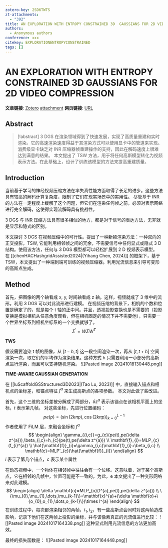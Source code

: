 ```yaml
---
zotero-key: 2SD6TWTS
zt-attachments:
  - "392"
title: AN EXPLORATION WITH ENTROPY CONSTRAINED 3D  GAUSSIANS FOR 2D VIDEO COMPRESSION
authors:
  - Anonymous authors
conference: xxx
citekey: EXPLORATIONENTROPYCONSTRAINED
tags: []
---
```

# AN EXPLORATION WITH ENTROPY CONSTRAINED 3D  GAUSSIANS FOR 2D VIDEO COMPRESSION

**文章链接**: [Zotero](zotero://select/library/items/2SD6TWTS) [attachment](file:///home/ilot/Documents/Zotero/storage/SJIND36N/_.pdf)
**网页链接**: [URL]()

## Abstract

>[!abstract]
>3 DGS 在渲染领域得到了快速发展，实现了高质量重建和实时渲染。它的高速渲染速度得益于其渲染方式可以使用显卡中的管道来实现。
>消费级显卡缺乏对 INR 压缩器帧重建操作的支持，因此在解码速度上很难达到满意的结果。
>本文提出了 TSW 方法，用于将任何高斯模型转化为视频表示方法。在此基础上，设计了训练该模型的方法来提高重建质量。
## Introduction
当前基于学习的神经视频压缩方法在率失真性能方面取得了长足的进步。这些方法具有较高的解码计算复杂度，限制了它们在现实场景中的实用性。
尽管基于 INR 的方法在一定程度上缓解了这个问题，但它们在渲染任何帧之前，必须对表示网络进行完全解码，这使得实现流解码具有挑战性。

3 DGS 与 INR 压缩方法具有很多相似的地方，都是对于信号的表达方法，无非就是显示和隐式的区别。

本文探讨 3 DGS 在视频压缩中的可行性。提出了一种新颖渲染方法：一种双向的正交投影，TSW, 它能利用相邻帧之间的冗余，不需要信号中任何显式或隐式 3 D 结构。使用该方法，任何与 3 DGS 模型都可以轻松扩展到 2 D 视频表示模型。
在 [[chenHACHashgridAssisted2024|(Yihang Chen, 2024)]] 的框架下，基于 TSW，本文提出了一种端到端可训练的视频压缩器。利用光流信息来引导可变形的高斯点生成。

## Method
首先，把图像的两个轴看成 x, y, 时间轴看成 z 轴。这样，视频就成了 3 维中的流形。利用 3 DGS 可以对此流形进行建模。
在视频压缩的背景下，相机的个数和位置是确定了的，就是每个 t 轴的正中间。并且，透视投影变换也是不需要的（投影变换是模拟相机从任意角度观看，但在相机固定的情况下并不需要他），只需要一个世界坐标系到相机坐标系的一个变换就够了。
$$
\Sigma^{\prime}=W\Sigma W^{T}
$$

**TWS**

假设需要渲染 t 帧的图像，从 $[t-h,t]$ 这一段空间渲染一次，再从 $[t,t+h]$ 空间渲染一次，取它们的平均作为渲染结果。这种方式 h 只需要利用一小部分的高斯点进行渲染，而且可以支持随机渲染。
![[Pasted image 20241018130448.png]]

**TIME-AWARE GAUSSIAN GENERATION**

在 [[luScaffoldGSStructured3D2023|(Tao Lu, 2023)]] 中，直接输入锚点和相机点的坐标差，和锚点特征 $f^{a}$ 来生成高斯点的各项参数。
本文对此做了些改进。

首先，这个三维的坐标差被分解成了两部分，$\delta z^{a}$ 表示该锚点在该相机平面上的坐标，$t$ 表示第几帧。
对这些坐标，先进行位置编码：
$$
pe(p) = (\sin(2k\pi p),\cos(2k\pi p))_{k=0}^{L-1}
$$
作者使用了 FiLM 层，来融合坐标和 $f^{a}$
$$
\begin{align}
\gamma_{{i,c}}=g_{c}(pe(t),pe(\delta z^{a})),\beta_{i,c}=h_{c}(pe(t),pe(\delta z^{a})) \\
\mathbf{f}_{i}=MLP_{c}(f_{i}^{a}) \\
\hat{\mathbf{f}}_{i}=\gamma_{i,c}\mathbf{f}_{i}+\beta_{i,c} \\
\mathbf{c}=MLP'_{c}(\hat{\mathbf{f}}_{i})
\end{align}
$$
$i$ 表示了第几个锚点，$c$ 表示某个属性

在动态视频中，一个物体在相邻帧中往往会有一个位移。这意味着，对于某个高斯点，它在相邻的几帧中，位置可能是不一致的。为此，e 本文提出了一种变形网络来对此建模。
$$
\begin{align}
\delta \mathbf{o}=MLP_{o}(f^{a},pe(t),pe(\delta z^{a})) \\
\{\mu_{0},\mu_{1},\dots,\mu_{k-1}\}=\mathbf{x}^{a}+(\delta \mathbf{o}+\{o_{0},o_{1},\dots,o_{k-1}\})\times l^{a}
\end{align}
$$
在训练过程中，每次都渲染相邻的两帧，$t_{1},t_{2}$，有一些高斯点会同时对这两帧造成影响，记录下他们在这两帧上投影的坐标，并与该像素真正的光流值进行比较：
![[Pasted image 20241017164338.png]]
这种显式利用光流信息的方法更加高效。

最终的损失函数是：
![[Pasted image 20241017164448.png]]

